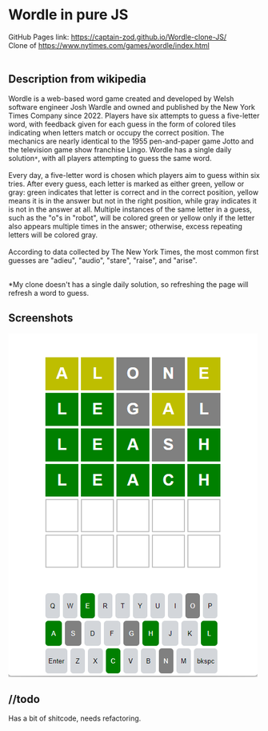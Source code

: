 # Wordle in pure JS
GitHub Pages link: https://captain-zod.github.io/Wordle-clone-JS/
<br>
Clone of https://www.nytimes.com/games/wordle/index.html
<br><br>

## Description from wikipedia
Wordle is a web-based word game created and developed by Welsh software engineer Josh Wardle and owned and published by the New York Times Company since 2022. Players have six attempts to guess a five-letter word, with feedback given for each guess in the form of colored tiles indicating when letters match or occupy the correct position. The mechanics are nearly identical to the 1955 pen-and-paper game Jotto and the television game show franchise Lingo. Wordle has a single daily solution`*`, with all players attempting to guess the same word.<br><br>
Every day, a five-letter word is chosen which players aim to guess within six tries. After every guess, each letter is marked as either green, yellow or gray: green indicates that letter is correct and in the correct position, yellow means it is in the answer but not in the right position, while gray indicates it is not in the answer at all. Multiple instances of the same letter in a guess, such as the "o"s in "robot", will be colored green or yellow only if the letter also appears multiple times in the answer; otherwise, excess repeating letters will be colored gray.<br><br>
According to data collected by The New York Times, the most common first guesses are "adieu", "audio", "stare", "raise", and "arise".<br><br>

*My clone doesn't has a single daily solution, so refreshing the page will refresh a word to guess. 

## Screenshots
![Alt text](screenshot-1.png)

## //todo
Has a bit of shitcode, needs refactoring.
